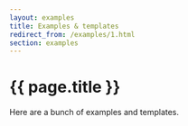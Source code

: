 ```yaml
---
layout: examples
title: Examples & templates
redirect_from: /examples/1.html
section: examples
---
```


# {{ page.title }}

Here are a bunch of examples and templates.
